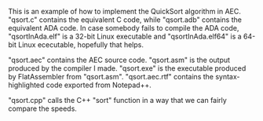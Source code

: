 This is an example of how to implement the QuickSort algorithm in AEC. "qsort.c" contains the equivalent C code, while "qsort.adb" contains the equivalent ADA code. In case somebody fails to compile the ADA code, "qsortInAda.elf" is a 32-bit Linux executable and "qsortInAda.elf64" is a 64-bit Linux ececutable, hopefully that helps.

"qsort.aec" contains the AEC source code. "qsort.asm" is the output produced by the compiler I made. "qsort.exe" is the executable produced by FlatAssembler from "qsort.asm". "qsort.aec.rtf" contains the syntax-highlighted code exported from Notepad++.

"qsort.cpp" calls the C++ "sort" function in a way that we can fairly compare the speeds.
